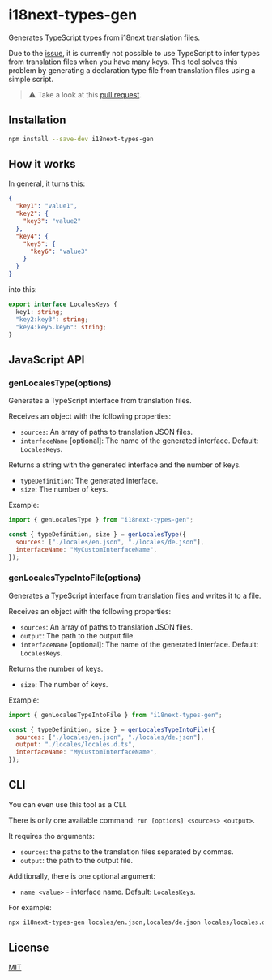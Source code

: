 # i18next-types-gen

Generates TypeScript types from i18next translation files.

Due to the [issue](https://github.com/i18next/react-i18next/issues/1601), it is currently not possible to use TypeScript to infer types from translation files when you have many keys. This tool solves this problem by generating a declaration type file from translation files using a simple script.

> ⚠️ Take a look at this [pull request](https://github.com/i18next/i18next/pull/1911).

## Installation

```bash
npm install --save-dev i18next-types-gen
```

## How it works

In general, it turns this:

```json
{
  "key1": "value1",
  "key2": {
    "key3": "value2"
  },
  "key4": {
    "key5": {
      "key6": "value3"
    }
  }
}
```

into this:

```typescript
export interface LocalesKeys {
  key1: string;
  "key2:key3": string;
  "key4:key5.key6": string;
}
```

## JavaScript API

### genLocalesType(options)

Generates a TypeScript interface from translation files.

Receives an object with the following properties:

- `sources`: An array of paths to translation JSON files.
- `interfaceName` [optional]: The name of the generated interface. Default: `LocalesKeys`.

Returns a string with the generated interface and the number of keys.

- `typeDefinition`: The generated interface.
- `size`: The number of keys.

Example:

```javascript
import { genLocalesType } from "i18next-types-gen";

const { typeDefinition, size } = genLocalesType({
  sources: ["./locales/en.json", "./locales/de.json"],
  interfaceName: "MyCustomInterfaceName",
});
```

### genLocalesTypeIntoFile(options)

Generates a TypeScript interface from translation files and writes it to a file.

Receives an object with the following properties:

- `sources`: An array of paths to translation JSON files.
- `output`: The path to the output file.
- `interfaceName` [optional]: The name of the generated interface. Default: `LocalesKeys`.

Returns the number of keys.

- `size`: The number of keys.

Example:

```javascript
import { genLocalesTypeIntoFile } from "i18next-types-gen";

const { typeDefinition, size } = genLocalesTypeIntoFile({
  sources: ["./locales/en.json", "./locales/de.json"],
  output: "./locales/locales.d.ts",
  interfaceName: "MyCustomInterfaceName",
});
```

## CLI

You can even use this tool as a CLI.

There is only one available command: `run [options] <sources> <output>`.

It requires tho arguments:

- `sources`: the paths to the translation files separated by commas.
- `output`: the path to the output file.

Additionally, there is one optional argument:

- `name <value>` - interface name. Default: `LocalesKeys`.

For example:

```bash
npx i18next-types-gen locales/en.json,locales/de.json locales/locales.d.ts --name MyCustomInterfaceName
```

## License

[MIT](LICENSE)
